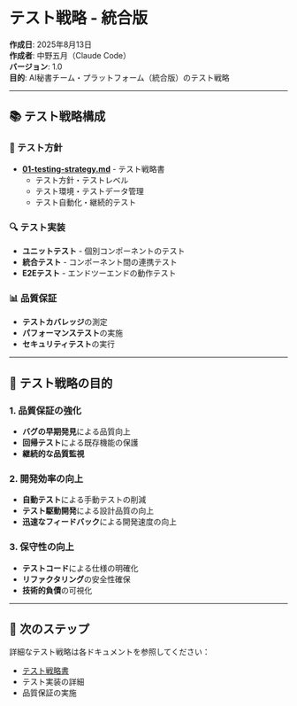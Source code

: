 # テスト戦略 - 統合版

**作成日**: 2025年8月13日  
**作成者**: 中野五月（Claude Code）  
**バージョン**: 1.0  
**目的**: AI秘書チーム・プラットフォーム（統合版）のテスト戦略

---

## 📚 テスト戦略構成

### 🧪 テスト方針
- [**01-testing-strategy.md**](./01-testing-strategy.md) - テスト戦略書
  - テスト方針・テストレベル
  - テスト環境・テストデータ管理
  - テスト自動化・継続的テスト

### 🔍 テスト実装
- **ユニットテスト** - 個別コンポーネントのテスト
- **統合テスト** - コンポーネント間の連携テスト
- **E2Eテスト** - エンドツーエンドの動作テスト

### 📊 品質保証
- **テストカバレッジ**の測定
- **パフォーマンステスト**の実施
- **セキュリティテスト**の実行

---

## 🎯 テスト戦略の目的

### 1. 品質保証の強化
- **バグの早期発見**による品質向上
- **回帰テスト**による既存機能の保護
- **継続的な品質監視**

### 2. 開発効率の向上
- **自動テスト**による手動テストの削減
- **テスト駆動開発**による設計品質の向上
- **迅速なフィードバック**による開発速度の向上

### 3. 保守性の向上
- **テストコード**による仕様の明確化
- **リファクタリング**の安全性確保
- **技術的負債**の可視化

---

## 🚀 次のステップ

詳細なテスト戦略は各ドキュメントを参照してください：

- [テスト戦略書](./01-testing-strategy.md)
- テスト実装の詳細
- 品質保証の実施

